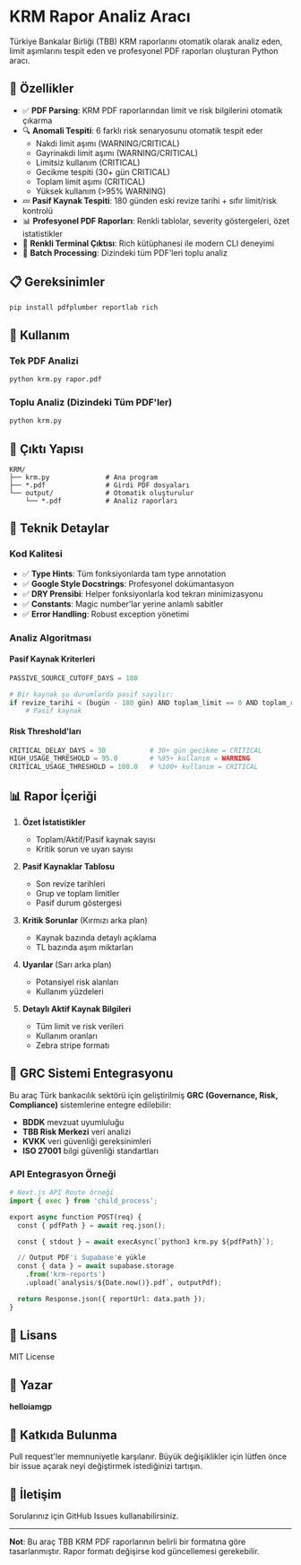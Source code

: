 # KRM Rapor Analiz Aracı

Türkiye Bankalar Birliği (TBB) KRM raporlarını otomatik olarak analiz eden, limit aşımlarını tespit eden ve profesyonel PDF raporları oluşturan Python aracı.

## 🎯 Özellikler

- ✅ **PDF Parsing**: KRM PDF raporlarından limit ve risk bilgilerini otomatik çıkarma
- 🔍 **Anomali Tespiti**: 6 farklı risk senaryosunu otomatik tespit eder
  - Nakdi limit aşımı (WARNING/CRITICAL)
  - Gayrinakdi limit aşımı (WARNING/CRITICAL)
  - Limitsiz kullanım (CRITICAL)
  - Gecikme tespiti (30+ gün CRITICAL)
  - Toplam limit aşımı (CRITICAL)
  - Yüksek kullanım (>95% WARNING)
- 💤 **Pasif Kaynak Tespiti**: 180 günden eski revize tarihi + sıfır limit/risk kontrolü
- 📊 **Profesyonel PDF Raporları**: Renkli tablolar, severity göstergeleri, özet istatistikler
- 🎨 **Renkli Terminal Çıktısı**: Rich kütüphanesi ile modern CLI deneyimi
- 🚀 **Batch Processing**: Dizindeki tüm PDF'leri toplu analiz

## 📋 Gereksinimler

```bash
pip install pdfplumber reportlab rich
```

## 🚀 Kullanım

### Tek PDF Analizi
```bash
python krm.py rapor.pdf
```

### Toplu Analiz (Dizindeki Tüm PDF'ler)
```bash
python krm.py
```

## 📂 Çıktı Yapısı

```
KRM/
├── krm.py              # Ana program
├── *.pdf               # Girdi PDF dosyaları
└── output/             # Otomatik oluşturulur
    └── *.pdf           # Analiz raporları
```

## 🔧 Teknik Detaylar

### Kod Kalitesi
- ✅ **Type Hints**: Tüm fonksiyonlarda tam type annotation
- ✅ **Google Style Docstrings**: Profesyonel dokümantasyon
- ✅ **DRY Prensibi**: Helper fonksiyonlarla kod tekrarı minimizasyonu
- ✅ **Constants**: Magic number'lar yerine anlamlı sabitler
- ✅ **Error Handling**: Robust exception yönetimi

### Analiz Algoritması

#### Pasif Kaynak Kriterleri
```python
PASSIVE_SOURCE_CUTOFF_DAYS = 180

# Bir kaynak şu durumlarda pasif sayılır:
if revize_tarihi < (bugün - 180 gün) AND toplam_limit == 0 AND toplam_risk == 0:
    # Pasif kaynak
```

#### Risk Threshold'ları
```python
CRITICAL_DELAY_DAYS = 30           # 30+ gün gecikme = CRITICAL
HIGH_USAGE_THRESHOLD = 95.0        # %95+ kullanım = WARNING
CRITICAL_USAGE_THRESHOLD = 100.0   # %100+ kullanım = CRITICAL
```

## 📊 Rapor İçeriği

1. **Özet İstatistikler**
   - Toplam/Aktif/Pasif kaynak sayısı
   - Kritik sorun ve uyarı sayısı

2. **Pasif Kaynaklar Tablosu**
   - Son revize tarihleri
   - Grup ve toplam limitler
   - Pasif durum göstergesi

3. **Kritik Sorunlar** (Kırmızı arka plan)
   - Kaynak bazında detaylı açıklama
   - TL bazında aşım miktarları

4. **Uyarılar** (Sarı arka plan)
   - Potansiyel risk alanları
   - Kullanım yüzdeleri

5. **Detaylı Aktif Kaynak Bilgileri**
   - Tüm limit ve risk verileri
   - Kullanım oranları
   - Zebra stripe formatı

## 🏦 GRC Sistemi Entegrasyonu

Bu araç Türk bankacılık sektörü için geliştirilmiş **GRC (Governance, Risk, Compliance)** sistemlerine entegre edilebilir:

- **BDDK** mevzuat uyumluluğu
- **TBB Risk Merkezi** veri analizi
- **KVKK** veri güvenliği gereksinimleri
- **ISO 27001** bilgi güvenliği standartları

### API Entegrasyon Örneği
```python
# Next.js API Route örneği
import { exec } from 'child_process';

export async function POST(req) {
  const { pdfPath } = await req.json();

  const { stdout } = await execAsync(`python3 krm.py ${pdfPath}`);

  // Output PDF'i Supabase'e yükle
  const { data } = await supabase.storage
    .from('krm-reports')
    .upload(`analysis/${Date.now()}.pdf`, outputPdf);

  return Response.json({ reportUrl: data.path });
}
```

## 📝 Lisans

MIT License

## 👤 Yazar

**helloiamgp**

## 🤝 Katkıda Bulunma

Pull request'ler memnuniyetle karşılanır. Büyük değişiklikler için lütfen önce bir issue açarak neyi değiştirmek istediğinizi tartışın.

## 📧 İletişim

Sorularınız için GitHub Issues kullanabilirsiniz.

---

**Not**: Bu araç TBB KRM PDF raporlarının belirli bir formatına göre tasarlanmıştır. Rapor formatı değişirse kod güncellemesi gerekebilir.
